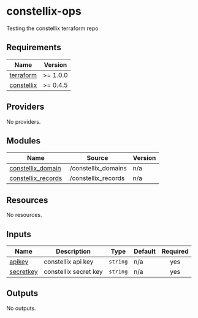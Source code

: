 # constellix-ops
Testing the constellix terraform repo

<!-- BEGIN_TF_DOCS -->
## Requirements

| Name | Version |
|------|---------|
| <a name="requirement_terraform"></a> [terraform](#requirement\_terraform) | >= 1.0.0 |
| <a name="requirement_constellix"></a> [constellix](#requirement\_constellix) | >= 0.4.5 |

## Providers

No providers.

## Modules

| Name | Source | Version |
|------|--------|---------|
| <a name="module_constellix_domain"></a> [constellix\_domain](#module\_constellix\_domain) | ./constellix_domains | n/a |
| <a name="module_constellix_records"></a> [constellix\_records](#module\_constellix\_records) | ./constellix_records | n/a |

## Resources

No resources.

## Inputs

| Name | Description | Type | Default | Required |
|------|-------------|------|---------|:--------:|
| <a name="input_apikey"></a> [apikey](#input\_apikey) | constellix api key | `string` | n/a | yes |
| <a name="input_secretkey"></a> [secretkey](#input\_secretkey) | constellix secret key | `string` | n/a | yes |

## Outputs

No outputs.
<!-- END_TF_DOCS -->